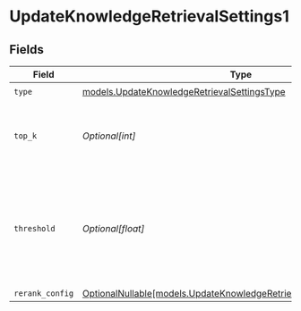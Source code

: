 # UpdateKnowledgeRetrievalSettings1


## Fields

| Field                                                                                                                              | Type                                                                                                                               | Required                                                                                                                           | Description                                                                                                                        |
| ---------------------------------------------------------------------------------------------------------------------------------- | ---------------------------------------------------------------------------------------------------------------------------------- | ---------------------------------------------------------------------------------------------------------------------------------- | ---------------------------------------------------------------------------------------------------------------------------------- |
| `type`                                                                                                                             | [models.UpdateKnowledgeRetrievalSettingsType](../models/updateknowledgeretrievalsettingstype.md)                                   | :heavy_check_mark:                                                                                                                 | N/A                                                                                                                                |
| `top_k`                                                                                                                            | *Optional[int]*                                                                                                                    | :heavy_minus_sign:                                                                                                                 | Used to filter chunks that are most similar to the query                                                                           |
| `threshold`                                                                                                                        | *Optional[float]*                                                                                                                  | :heavy_minus_sign:                                                                                                                 | Used to filter chunks that are most similar to the query. A value of `0` will be consider disabled.                                |
| `rerank_config`                                                                                                                    | [OptionalNullable[models.UpdateKnowledgeRetrievalSettingsRerankConfig]](../models/updateknowledgeretrievalsettingsrerankconfig.md) | :heavy_minus_sign:                                                                                                                 | N/A                                                                                                                                |